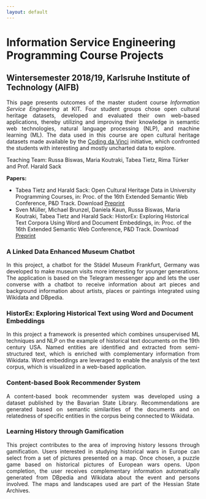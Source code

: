 ```yaml
---
layout: default
---
```


# Information Service Engineering Programming Course Projects
## Wintersemester 2018/19, Karlsruhe Institute of Technology (AIFB)

<div style="text-align: justify">This page presents outcomes of the master student course <i>Information Service Engineering</i> at KIT. Four student groups chose open cultural heritage datasets, developed and evaluated their own web-based applications, thereby utilizing and improving their knowledge in semantic web technologies, natural language processing (NLP), and machine learning (ML). The data used in this course are open cultural heritage datasets made available by the <a href="https://codingdavinci.de/about/">Coding da Vinci</a> initiative, which confronted the students with interesting and mostly uncharted data to explore.</div>

Teaching Team: Russa Biswas, Maria Koutraki, Tabea Tietz, Rima Türker and Prof. Harald Sack

**Papers:**  
- Tabea Tietz and Harald Sack: Open Cultural Heritage Data in University Programming Courses, in: Proc. of the 16th Extended Semantic Web Conference, P&D Track. Download [Preprint](https://fizweb-p.fiz-karlsruhe.de/sites/default/files/FIZ/Dokumente/Forschung/ISE/Publications/2019-ESWC-P-ISECourse-Open-Cultural-Heritage-Data-in-University.pdf)  
- Sven Müller, Michael Brunzel, Daniela Kaun, Russa Biswas, Maria Koutraki, Tabea Tietz and Harald Sack:
HistorEx: Exploring Historical Text Corpora Using Word and Document Embeddings, in: Proc. of the 16th Extended Semantic Web Conference, P&D Track. Download [Preprint](https://fizweb-p.fiz-karlsruhe.de/sites/default/files/FIZ/Dokumente/Forschung/ISE/Publications/2019-ESWC-D-HistorEx-Exploring-Historical-Text-Corpora.pdf) 


### A Linked Data Enhanced Museum Chatbot
<div style="text-align: justify">In this project, a chatbot for the Städel Museum Frankfurt, Germany was developed to make museum visits more interesting for younger generations. The application is based on the Telegram messenger app and lets the user converse with a chatbot to receive information about art pieces and background information about artists, places or paintings integrated using Wikidata and DBpedia.</div> 

### HistorEx: Exploring Historical Text using Word and Document Embeddings
<div style="text-align: justify" id="historex">In this project a framework is presented which combines unsupervised ML techniques and NLP on the example of historical text documents on the 19th century USA. Named entities are identified and extracted from semi-structured text, which is enriched with complementary information from Wikidata. Word embeddings are leveraged to enable the analysis of the text corpus, which is visualized in a web-based application.</div> 

### Content-based Book Recommender System
<div style="text-align: justify">A content-based book recommender system was developed using a dataset published by the Bavarian State Library. Recommendations are generated based on semantic similarities of the documents and on relatedness of specific entities in the corpus being connected to Wikidata.</div> 

### Learning History through Gamification
<div style="text-align: justify">This project contributes to the area of improving history lessons through gamification. Users interested in studying historical wars in Europe can select from a set of pictures presented on a map. Once chosen, a puzzle game based on historical pictures of European wars opens. Upon completion, the user receives complementary information automatically generated from DBpedia and Wikidata about the event and persons involved. The maps and landscapes used are part of the Hessian State Archives.</div> 



